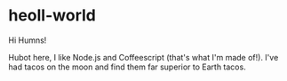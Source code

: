 # heoll-world

Hi Humns!

Hubot here, I like Node.js and Coffeescript (that's what I'm made of!).
I've had tacos on the moon and find them far superior to Earth tacos.
